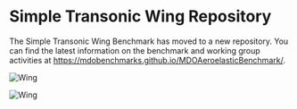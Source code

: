 # Simple Transonic Wing Repository

The Simple Transonic Wing Benchmark has moved to a new repository.
You can find the latest information on the benchmark and working group activities at <https://mdobenchmarks.github.io/MDOAeroelasticBenchmark/>.

![Wing](./images/BoundaryConditions.png)


![Wing](./images/EyeCandy.png)
